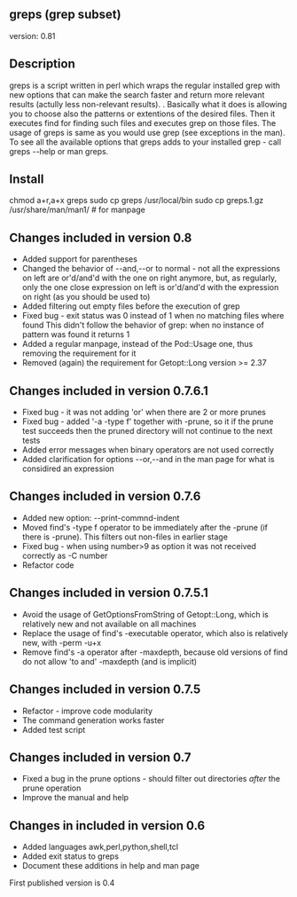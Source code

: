 greps (grep subset)
-------------------
version: 0.81

Description
-----------
greps is a script written in perl which wraps the regular installed grep with new options that can make the search faster and return more relevant results (actully less non-relevant results). .
Basically what it does is allowing you to choose also the patterns or extentions of the desired files. Then it executes find for finding such files and executes grep on those files.
The usage of greps is same as you would use grep (see exceptions in the man).
To see all the available options that greps adds to your installed grep - call greps --help or man greps.

Install
-------
chmod a+r,a+x greps
sudo cp greps /usr/local/bin
sudo cp greps.1.gz /usr/share/man/man1/ # for manpage

Changes included in version 0.8
-------------------------------
* Added support for parentheses
* Changed the behavior of --and,--or to normal - not all the expressions on left are or'd/and'd with the one on right anymore, 
  but, as regularly, only the one close expression on left is or'd/and'd with the expression on right (as you should be used to)
* Added filtering out empty files before the execution of grep
* Fixed bug - exit status was 0 instead of 1 when no matching files where found
  This didn't follow the behavior of grep: when no instance of pattern was found it returns 1
* Added a regular manpage, instead of the Pod::Usage one, thus removing the requirement for it
* Removed (again) the requirement for Getopt::Long version >= 2.37

Changes included in version 0.7.6.1
-------------------------------
* Fixed bug - it was not adding 'or' when there are 2 or more prunes
* Fixed bug - added '-a -type f' together with -prune, so it if the prune test succeeds then the pruned directory will not continue to the next tests
* Added error messages when binary operators are not used correctly
* Added clarification for options --or,--and in the man page for what is considired an expression


Changes included in version 0.7.6
-----------------------------------
* Added new option: --print-commnd-indent
* Moved find's -type f operator to be immediately after the -prune (if there is -prune). This filters out non-files in earlier stage
* Fixed bug - when using number>9 as option it was not received correctly as -C number
* Refactor code

Changes included in version 0.7.5.1
-----------------------------------
* Avoid the usage of GetOptionsFromString of Getopt::Long, which is relatively new and not available on all machines
* Replace the usage of find's -executable operator, which also is relatively new, with -perm -u+x
* Remove find's -a operator after -maxdepth, because old versions of find do not allow 'to and' -maxdepth (and is implicit)

Changes included in version 0.7.5
---------------------------------
* Refactor - improve code modularity
* The command generation works faster
* Added test script

Changes included in version 0.7
----------------------------------
* Fixed a bug in the prune options - should filter out directories *after* the prune operation 
* Improve the manual and help

Changes in included in version 0.6
----------------------------------
* Added languages awk,perl,python,shell,tcl
* Added exit status to greps
* Document these additions in help and man page

First published version is 0.4
